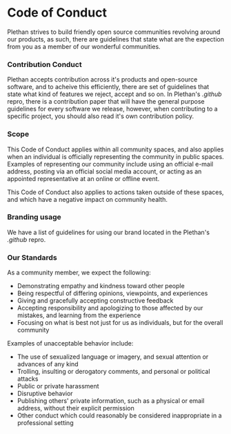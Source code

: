 # Code of Conduct
Plethan strives to build friendly open source communities revolving around our products, as such, there are guidelines that state what are the expection from you as a member of our wonderful communities.

### Contribution Conduct
Plethan accepts contribution across it's products and open-source software, and to acheive this efficiently, there are set of guidelines that state what kind of features we reject, accept and so on. In Plethan's *.github* repro, there is a contribution paper that will have the general purpose guidelines for every software we release, however, when contributing to a specific project, you should also read it's own contribution policy.

### Scope
This Code of Conduct applies within all community spaces, and also applies when an individual is officially representing the community in public spaces. Examples of representing our community include using an official e-mail address, posting via an official social media account, or acting as an appointed representative at an online or offline event.

This Code of Conduct also applies to actions taken outside of these spaces, and which have a negative impact on community health.

### Branding usage
We have a list of guidelines for using our brand located in the Plethan's *.github* repro.

### Our Standards
As a community member, we expect the following:

* Demonstrating empathy and kindness toward other people
* Being respectful of differing opinions, viewpoints, and experiences
* Giving and gracefully accepting constructive feedback
* Accepting responsibility and apologizing to those affected by our mistakes, and learning from the experience
* Focusing on what is best not just for us as individuals, but for the overall community
 
 Examples of unacceptable behavior include:

* The use of sexualized language or imagery, and sexual attention or advances of any kind
* Trolling, insulting or derogatory comments, and personal or political attacks
* Public or private harassment
* Disruptive behavior
* Publishing others' private information, such as a physical or email address, without their explicit permission
* Other conduct which could reasonably be considered inappropriate in a professional setting

